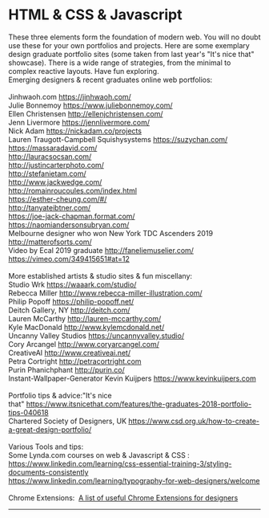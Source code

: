 # HTML & CSS & Javascript
These three elements form the foundation of modern web. You will no doubt use these for your own portfolios and projects.
Here are some exemplary design graduate portfolio sites (some taken from last year's "It's nice that" showcase). There is a wide range of strategies, from the minimal to complex reactive layouts. Have fun exploring.<br/>Emerging designers & recent graduates online web portfolios:<br/><br/>Jinhwaoh.com https://jinhwaoh.com/ <br/>Julie Bonnemoy https://www.juliebonnemoy.com/ <br/>Ellen Christensen http://ellenjchristensen.com/ <br/>Jenn Livermore https://jennlivermore.com/ <br/>Nick Adam https://nickadam.co/projects <br/>Lauren Traugott-Campbell Squishysystems https://suzychan.com/ <br/>https://massaradavid.com/ <br/>http://lauracsocsan.com/ <br/>http://justincarterphoto.com/ <br/>http://stefanietam.com/ <br/>http://www.jackwedge.com/ <br/>http://romainroucoules.com/index.html <br/>https://esther-cheung.com/#/ <br/>http://tanyateibtner.com/ <br/>https://joe-jack-chapman.format.com/ <br/>https://naomiandersonsubryan.com/ <br/>Melbourne designer who won New York TDC Ascenders 2019 http://matterofsorts.com/ <br/>Video by Ecal 2019 graduate http://faneliemuselier.com/ <br/>https://vimeo.com/349415651#at=12 <br/><br/>More established artists & studio sites & fun miscellany:<br/>Studio Wrk https://waaark.com/studio/ <br/>Rebecca Miller http://www.rebecca-miller-illustration.com/ <br/>Philip Popoff https://philip-popoff.net/ <br/>Deitch Gallery, NY http://deitch.com/ <br/>Lauren McCarthy http://lauren-mccarthy.com/ <br/>Kyle MacDonald http://www.kylemcdonald.net/ <br/>Uncanny Valley Studios https://uncannyvalley.studio/ <br/>Cory Arcangel http://www.coryarcangel.com/ <br/>CreativeAI http://www.creativeai.net/ <br/>Petra Cortright http://petracortright.com <br/>Purin Phanichphant http://purin.co/ <br/>Instant-Wallpaper-Generator Kevin Kuijpers https://www.kevinkuijpers.com <br/><br/>Portfolio tips & advice:"It's nice that" https://www.itsnicethat.com/features/the-graduates-2018-portfolio-tips-040618 <br/>Chartered Society of Designers, UK https://www.csd.org.uk/how-to-create-a-great-design-portfolio/ <br/><br/>Various Tools and tips:<br/>Some Lynda.com courses on web & Javascript & CSS : <br/>https://www.linkedin.com/learning/css-essential-training-3/styling-documents-consistently <br/>https://www.linkedin.com/learning/typography-for-web-designers/welcome <br/><br/>Chrome Extensions:  [A list of useful Chrome Extensions for designers](https://medium.com/@CanvasFlip/ultimate-collection-of-chrome-extensions-for-designers-9c8a58100f1c)
<hr></hr><br/>

